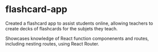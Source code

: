 # flashcard-app 

Created a flashcard app to assist students online, allowing teachers to create decks of flashcards for the subjets they teach.

Showcases knowledge of React function componenents and routes, including nesting routes, using React Router.

